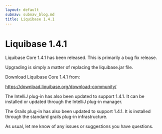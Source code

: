 ```yaml
---
layout: default
subnav: subnav_blog.md
title: Liquibase 1.4.1
---
```

# Liquibase 1.4.1 

Liquibase Core 1.4.1 has been released. This is primarily a bug fix release.

Upgrading is simply a matter of replacing the liquibase.jar file.

Download Liquibase Core 1.4.1 from:

<a href="https://download.liquibase.org/download-community/">https://download.liquibase.org/download-community/</a>

The IntelliJ plug-in has also been updated to support 1.4.1.  It can be installed or updated through the IntelliJ plug-in manager.

The Grails plug-in has also been updated to support 1.4.1.  It is installed through the standard grails plug-in infrastructure.

As usual, let me know of any issues or suggestions you have questions.

